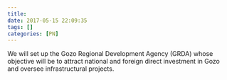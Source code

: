 ```yaml
---
title:
date: 2017-05-15 22:09:35
tags: []
categories: [PN]
---
```


We will set up the Gozo Regional Development Agency (GRDA) whose objective will be to attract national and foreign direct investment in Gozo and oversee infrastructural projects.